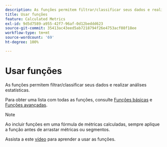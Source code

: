 ```yaml
---
description: As funções permitem filtrar/classificar seus dados e realizar análises estatísticas.
title: Usar funções
feature: Calculated Metrics
exl-id: 9d5d7589-a955-42f7-96af-0d12beddd623
source-git-commit: 35413ac43eed5ab7218794f26e4753acf08f18ee
workflow-type: tm+mt
source-wordcount: '69'
ht-degree: 100%

---
```


# Usar funções

As funções permitem filtrar/classificar seus dados e realizar análises estatísticas.

Para obter uma lista com todas as funções, consulte [Funções básicas](/help/components/c-calcmetrics/cm-reference/cm-functions.md) e [Funções avançadas](/help/components/c-calcmetrics/cm-reference/cm-adv-functions.md).

>[!NOTE]
>
>Ao incluir funções em uma fórmula de métricas calculadas, sempre aplique a função antes de arrastar métricas ou segmentos.

Assista a este [vídeo](https://youtu.be/SSyWvomnewI) para aprender a usar as funções.
